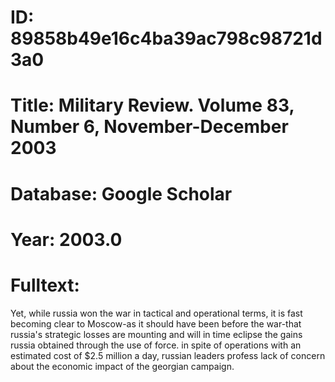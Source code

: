 # ID: 89858b49e16c4ba39ac798c98721d3a0
# Title: Military Review. Volume 83, Number 6, November-December 2003
# Database: Google Scholar
# Year: 2003.0
# Fulltext:
Yet, while russia won the war in tactical and operational terms, it is fast becoming clear to Moscow-as it should have been before the war-that russia's strategic losses are mounting and will in time eclipse the gains russia obtained through the use of force.
in spite of operations with an estimated cost of $2.5 million a day, russian leaders profess lack of concern about the economic impact of the georgian campaign.